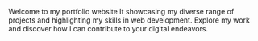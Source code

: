 Welcome to my portfolio website It showcasing my diverse range of projects and highlighting my skills in web development. Explore my work and discover how I can contribute to your digital endeavors.
